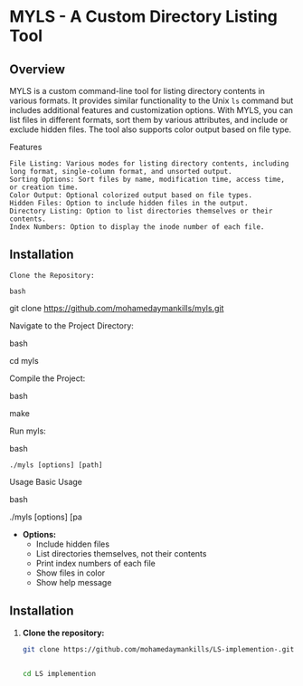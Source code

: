# MYLS - A Custom Directory Listing Tool

## Overview

MYLS is a custom command-line tool for listing directory contents in various formats. It provides similar functionality to the Unix `ls` command but includes additional features and customization options. With MYLS, you can list files in different formats, sort them by various attributes, and include or exclude hidden files. The tool also supports color output based on file type.

Features

    File Listing: Various modes for listing directory contents, including long format, single-column format, and unsorted output.
    Sorting Options: Sort files by name, modification time, access time, or creation time.
    Color Output: Optional colorized output based on file types.
    Hidden Files: Option to include hidden files in the output.
    Directory Listing: Option to list directories themselves or their contents.
    Index Numbers: Option to display the inode number of each file.

## Installation

    Clone the Repository:

    bash

git clone https://github.com/mohamedaymankills/myls.git

Navigate to the Project Directory:

bash

cd myls

Compile the Project:

bash

make

Run myls:

bash

    ./myls [options] [path]

Usage
Basic Usage

bash

./myls [options] [pa

- **Options:**
  - Include hidden files
  - List directories themselves, not their contents
  - Print index numbers of each file
  - Show files in color
  - Show help message

## Installation

1. **Clone the repository:**

   ```bash
   git clone https://github.com/mohamedaymankills/LS-implemention-.git


   cd LS implemention
